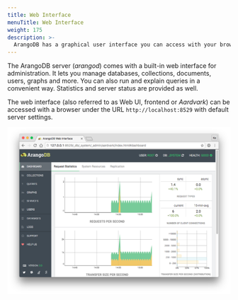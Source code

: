 ```yaml
---
title: Web Interface
menuTitle: Web Interface
weight: 175
description: >-
  ArangoDB has a graphical user interface you can access with your browser 
---
```

The ArangoDB server (*arangod*) comes with a built-in web interface for
administration. It lets you manage databases, collections, documents,
users, graphs and more. You can also run and explain queries in a
convenient way. Statistics and server status are provided as well.

The web interface (also referred to as Web UI, frontend or *Aardvark*) can be accessed with a
browser under the URL `http://localhost:8529` with default server settings.

![Standalone Web Interface](../../../../images/overview.png)
